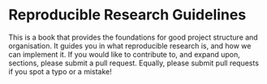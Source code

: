 # Reproducible Research Guidelines

This is a book that provides the foundations for good project structure and organisation. It guides you in what reproducible research is, and how we can implement it. If you would like to contribute to, and expand upon, sections, please submit a pull request. Equally, please submit pull requests if you spot a typo or a mistake!

